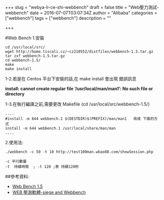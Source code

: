+++
slug = "webya-li-ce-shi-webbench"
draft = false
title = "Web壓力測試- webbench"
date = 2016-07-07T03:07:34Z
author = "Alibaba"
categories = ["webbench"]
tags = ["webbench"]
description = ""

+++

#Web Bench
1.安裝
```
cd /usr/local/src/
wget http://home.tiscali.cz/~cz210552/distfiles/webbench-1.5.tar.gz
tar zxf webbench-1.5.tar.gz
cd webbench-1.5/
make 
make install
```
1-2.若是在 Centos 平台下安裝的話,在 make install 會出現 錯誤訊息


**install: cannot create regular file ‘/usr/local/man/man1’: No such file or directory**


1-3.在執行編譯之前,需要更改 Makefile (cd /usr/local/src/webbench-1.5/)

```
....
#install -m 644 webbench.1 $(DESTDIR)$(PREFIX)/man/man1   改成 下面的方式
install -m 644 webbench.1 /usr/local/share/man/man
....
```


2.使用法:
```
./webbench -c 50 -t 10 http://test100man.wbao88.com/showSession.php
```
```
-c 平行數量
-t  持續時間  ; -t 120 ;表 持續120秒
```

##參考資料:
* [Web Bench 1.5](http://home.tiscali.cz/~cz210552/webbench.html)
* [WEB 壓測軟體-siege and Webbench](http://shinchuan1.blogspot.tw/2013/11/web.html)